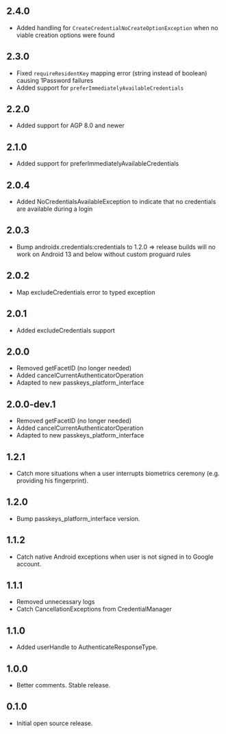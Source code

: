 ## 2.4.0
* Added handling for `CreateCredentialNoCreateOptionException` when no viable creation options were found 

## 2.3.0
* Fixed `requireResidentKey` mapping error (string instead of boolean) causing 1Password failures
* Added support for `preferImmediatelyAvailableCredentials`

## 2.2.0
* Added support for AGP 8.0 and newer

## 2.1.0
* Added support for preferImmediatelyAvailableCredentials

## 2.0.4
* Added NoCredentialsAvailableException to indicate that no credentials are available during a login

## 2.0.3
* Bump androidx.credentials:credentials to 1.2.0 => release builds will no work on Android 13 and below without custom proguard rules

## 2.0.2
* Map excludeCredentials error to typed exception

## 2.0.1
* Added excludeCredentials support

## 2.0.0

* Removed getFacetID (no longer needed)
* Added cancelCurrentAuthenticatorOperation
* Adapted to new passkeys_platform_interface

## 2.0.0-dev.1

* Removed getFacetID (no longer needed)
* Added cancelCurrentAuthenticatorOperation
* Adapted to new passkeys_platform_interface

## 1.2.1

* Catch more situations when a user interrupts biometrics ceremony (e.g. providing his fingerprint).

## 1.2.0

* Bump passkeys_platform_interface version.

## 1.1.2

* Catch native Android exceptions when user is not signed in to Google account.

## 1.1.1

* Removed unnecessary logs
* Catch CancellationExceptions from CredentialManager

## 1.1.0

* Added userHandle to AuthenticateResponseType.

## 1.0.0

* Better comments. Stable release.

## 0.1.0

* Initial open source release.
